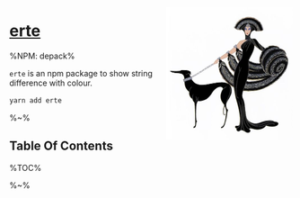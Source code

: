 <a href="https://artdeco.bz/erte"><img align="right" src="doc/woman.jpg" width="225" alt="erte" />

# erte</a>

%NPM: depack%

`erte` is an npm package to show string difference with colour.

```sh
yarn add erte
```

%~%

## Table Of Contents

%TOC%

%~%

